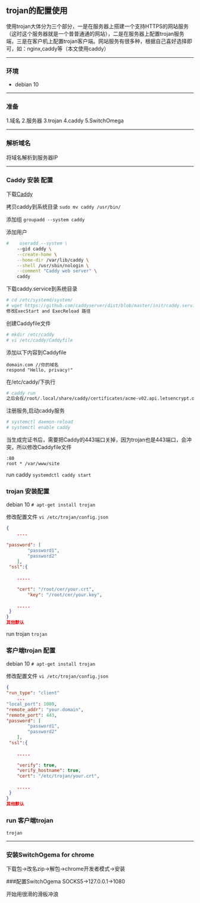 ## trojan的配置使用

使用trojan大体分为三个部分，一是在服务器上搭建一个支持HTTPS的网站服务（这时这个服务器就是一个普普通通的网站），二是在服务器上配置trojan服务端，三是在客户机上配置trojan客户端。网站服务有很多种，根据自己喜好选择即可，如：nginx,caddy等（本文使用caddy）
***

### 环境

  * debian 10
***

### 准备
  1.域名
  2.服务器
  3.trojan
  4.caddy
  5.SwitchOmega
***

### 解析域名 
将域名解析到服务器IP
***

### Caddy 安装 配置
下载[Caddy](https://github.com/caddyserver/caddy/releases)
  
拷贝caddy到系统目录
`sudo mv caddy /usr/bin/`
  
添加组
`groupadd --system caddy`
  
添加用户
```bash
#    useradd --system \
	--gid caddy \
	--create-home \
	--home-dir /var/lib/caddy \
	--shell /usr/sbin/nologin \
	--comment "Caddy web server" \
	caddy 
```
下载caddy.service到系统目录
```bash
# cd /etc/systemd/system/
# wget https://github.com/caddyserver/dist/blob/master/init/caddy.service 
修改ExecStart and ExecReload 路径
```

创建Caddyfile文件
```bash
# mkdir /etc/caddy
# vi /etc/caddy/Caddyfile
```

添加以下内容到Caddyfile
```
domain.com //你的域名
respond "Hello, privacy!"
```

在/etc/caddy/下执行
```bash
# caddy run
之后会在/root/.local/share/caddy/certificates/acme-v02.api.letsencrypt.org-directory/domain.com下生成.crt 和.key文件，后面用。
```

注册服务,启动caddy服务
```bash
# systemctl daemon-reload
# systemctl enable caddy
```

当生成完证书后，需要把Caddy的443端口关掉，因为trojan也是443端口，会冲突，所以修改Caddyfile文件
```
:80
root * /var/www/site
```
run caddy
`systemdctl caddy start`

### trojan 安装配置

debian 10
`# apt-get install trojan`

修改配置文件
`vi /etc/trojan/config.json`
```json
{
	....
	
"password": [
        "password1",
        "password2"
    ],
 "ssl":{
 
 	.....
	
	"cert": "/root/cer/your.crt",
        "key": "/root/cer/your.key",
	
	.....
 }
}
其他默认
```
run trojan 
`trojan`

### 客户端trojan 配置
debian 10
`# apt-get install trojan`

修改配置文件
`vi /etc/trojan/config.json`
```json
{
"run_type": "client"
	...
"local_port": 1080,
"remote_addr": "your.domain",
"remote_port": 443,	
"password": [
        "password1",
        "password2"
    ],
 "ssl":{
 
 	.....
	
	"verify": true,
	"verify_hostname": true,
	"cert": "/etc/trojan/your.crt",
	
	.....
 }
}
其他默认
```

### run 客户端trojan
`trojan`

***

### 安装SwitchOgema for chrome
下载包->改名zip->解包->chrome开发者模式->安装

###配置SwitchOgema
SOCKS5->127.0.0.1->1080

开始用很滑的滑板冲浪
